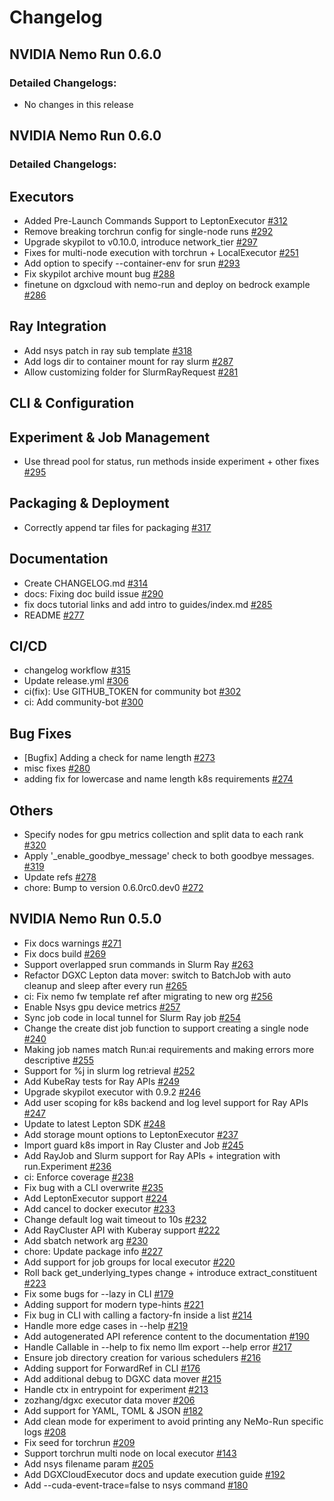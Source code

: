# Changelog

<!-- Next changelog -->
## NVIDIA Nemo Run 0.6.0

### Detailed Changelogs:

- No changes in this release
## NVIDIA Nemo Run 0.6.0

### Detailed Changelogs:

## Executors

- Added Pre-Launch Commands Support to LeptonExecutor [#312](https://github.com/NVIDIA-NeMo/Run/pull/312)
- Remove breaking torchrun config for single-node runs [#292](https://github.com/NVIDIA-NeMo/Run/pull/292)
- Upgrade skypilot to v0.10.0, introduce network_tier [#297](https://github.com/NVIDIA-NeMo/Run/pull/297)
- Fixes for multi-node execution with torchrun + LocalExecutor [#251](https://github.com/NVIDIA-NeMo/Run/pull/251)
- Add option to specify --container-env for srun [#293](https://github.com/NVIDIA-NeMo/Run/pull/293)
- Fix skypilot archive mount bug [#288](https://github.com/NVIDIA-NeMo/Run/pull/288)
- finetune on dgxcloud with nemo-run and deploy on bedrock example [#286](https://github.com/NVIDIA-NeMo/Run/pull/286)

## Ray Integration

- Add nsys patch in ray sub template [#318](https://github.com/NVIDIA-NeMo/Run/pull/318)
- Add logs dir to container mount for ray slurm [#287](https://github.com/NVIDIA-NeMo/Run/pull/287)
- Allow customizing folder for SlurmRayRequest [#281](https://github.com/NVIDIA-NeMo/Run/pull/281)

## CLI & Configuration

## Experiment & Job Management

- Use thread pool for status, run methods inside experiment + other fixes [#295](https://github.com/NVIDIA-NeMo/Run/pull/295)

## Packaging & Deployment

- Correctly append tar files for packaging [#317](https://github.com/NVIDIA-NeMo/Run/pull/317)

## Documentation

- Create CHANGELOG.md [#314](https://github.com/NVIDIA-NeMo/Run/pull/314)
- docs: Fixing doc build issue [#290](https://github.com/NVIDIA-NeMo/Run/pull/290)
- fix docs tutorial links and add intro to guides/index.md [#285](https://github.com/NVIDIA-NeMo/Run/pull/285)
- README [#277](https://github.com/NVIDIA-NeMo/Run/pull/277)

## CI/CD

- changelog workflow [#315](https://github.com/NVIDIA-NeMo/Run/pull/315)
- Update release.yml [#306](https://github.com/NVIDIA-NeMo/Run/pull/306)
- ci(fix): Use GITHUB_TOKEN for community bot [#302](https://github.com/NVIDIA-NeMo/Run/pull/302)
- ci: Add community-bot [#300](https://github.com/NVIDIA-NeMo/Run/pull/300)

## Bug Fixes

- [Bugfix] Adding a check for name length [#273](https://github.com/NVIDIA-NeMo/Run/pull/273)
- misc fixes [#280](https://github.com/NVIDIA-NeMo/Run/pull/280)
- adding fix for lowercase and name length k8s requirements [#274](https://github.com/NVIDIA-NeMo/Run/pull/274)

## Others

- Specify nodes for gpu metrics collection and split data to each rank [#320](https://github.com/NVIDIA-NeMo/Run/pull/320)
- Apply '_enable_goodbye_message' check to both goodbye messages. [#319](https://github.com/NVIDIA-NeMo/Run/pull/319)
- Update refs [#278](https://github.com/NVIDIA-NeMo/Run/pull/278)
- chore: Bump to version 0.6.0rc0.dev0 [#272](https://github.com/NVIDIA-NeMo/Run/pull/272)

## NVIDIA Nemo Run 0.5.0


- Fix docs warnings [#271](https://github.com/NVIDIA-NeMo/Run/pull/271)
- Fix docs build [#269](https://github.com/NVIDIA-NeMo/Run/pull/269)
- Support overlapped srun commands in Slurm Ray [#263](https://github.com/NVIDIA-NeMo/Run/pull/263)
- Refactor DGXC Lepton data mover: switch to BatchJob with auto cleanup and sleep after every run [#265](https://github.com/NVIDIA-NeMo/Run/pull/265)
- ci: Fix nemo fw template ref after migrating to new org [#256](https://github.com/NVIDIA-NeMo/Run/pull/256)
- Enable Nsys gpu device metrics [#257](https://github.com/NVIDIA-NeMo/Run/pull/257)
- Sync job code in local tunnel for Slurm Ray job [#254](https://github.com/NVIDIA-NeMo/Run/pull/254)
- Change the create dist job function to support creating a single node [#240](https://github.com/NVIDIA-NeMo/Run/pull/240)
- Making job names match Run:ai requirements and making errors more descriptive [#255](https://github.com/NVIDIA-NeMo/Run/pull/255)
- Support for %j in slurm log retrieval [#252](https://github.com/NVIDIA-NeMo/Run/pull/252)
- Add KubeRay tests for Ray APIs [#249](https://github.com/NVIDIA-NeMo/Run/pull/249)
- Upgrade skypilot executor with 0.9.2 [#246](https://github.com/NVIDIA-NeMo/Run/pull/246)  
- Add user scoping for k8s backend and log level support for Ray APIs [#247](https://github.com/NVIDIA-NeMo/Run/pull/247)
- Update to latest Lepton SDK [#248](https://github.com/NVIDIA-NeMo/Run/pull/248)
- Add storage mount options to LeptonExecutor [#237](https://github.com/NVIDIA-NeMo/Run/pull/237)
- Import guard k8s import in Ray Cluster and Job [#245](https://github.com/NVIDIA-NeMo/Run/pull/245)
- Add RayJob and Slurm support for Ray APIs + integration with run.Experiment [#236](https://github.com/NVIDIA-NeMo/Run/pull/236)
- ci: Enforce coverage [#238](https://github.com/NVIDIA-NeMo/Run/pull/238)
- Fix bug with a CLI overwrite [#235](https://github.com/NVIDIA-NeMo/Run/pull/235)
- Add LeptonExecutor support [#224](https://github.com/NVIDIA-NeMo/Run/pull/224)
- Add cancel to docker executor [#233](https://github.com/NVIDIA-NeMo/Run/pull/233)
- Change default log wait timeout to 10s [#232](https://github.com/NVIDIA-NeMo/Run/pull/232)
- Add RayCluster API with Kuberay support [#222](https://github.com/NVIDIA-NeMo/Run/pull/222)
- Add sbatch network arg [#230](https://github.com/NVIDIA-NeMo/Run/pull/230)
- chore: Update package info [#227](https://github.com/NVIDIA-NeMo/Run/pull/227)
- Add support for job groups for local executor [#220](https://github.com/NVIDIA-NeMo/Run/pull/220)
- Roll back get_underlying_types change + introduce extract_constituent [#223](https://github.com/NVIDIA-NeMo/Run/pull/223)
- Fix some bugs for --lazy in CLI [#179](https://github.com/NVIDIA-NeMo/Run/pull/179)
- Adding support for modern type-hints [#221](https://github.com/NVIDIA-NeMo/Run/pull/221)
- Fix bug in CLI with calling a factory-fn inside a list [#214](https://github.com/NVIDIA-NeMo/Run/pull/214)
- Handle more edge cases in --help [#219](https://github.com/NVIDIA-NeMo/Run/pull/219)
- Add autogenerated API reference content to the documentation [#190](https://github.com/NVIDIA-NeMo/Run/pull/190)
- Handle Callable in --help to fix nemo llm export --help error [#217](https://github.com/NVIDIA-NeMo/Run/pull/217)
- Ensure job directory creation for various schedulers [#216](https://github.com/NVIDIA-NeMo/Run/pull/216)
- Adding support for ForwardRef in CLI [#176](https://github.com/NVIDIA-NeMo/Run/pull/176)
- Add additional debug to DGXC data mover [#215](https://github.com/NVIDIA-NeMo/Run/pull/215)
- Handle ctx in entrypoint for experiment [#213](https://github.com/NVIDIA-NeMo/Run/pull/213)
- zozhang/dgxc executor data mover [#206](https://github.com/NVIDIA-NeMo/Run/pull/206)
- Add support for YAML, TOML & JSON [#182](https://github.com/NVIDIA-NeMo/Run/pull/182)
- Add clean mode for experiment to avoid printing any NeMo-Run specific logs [#208](https://github.com/NVIDIA-NeMo/Run/pull/208)
- Fix seed for torchrun [#209](https://github.com/NVIDIA-NeMo/Run/pull/209)
- Support torchrun multi node on local executor [#143](https://github.com/NVIDIA-NeMo/Run/pull/143)
- Add nsys filename param [#205](https://github.com/NVIDIA-NeMo/Run/pull/205)
- Add DGXCloudExecutor docs and update execution guide [#192](https://github.com/NVIDIA-NeMo/Run/pull/192)
- Add --cuda-event-trace=false to nsys command [#180](https://github.com/NVIDIA-NeMo/Run/pull/180)


